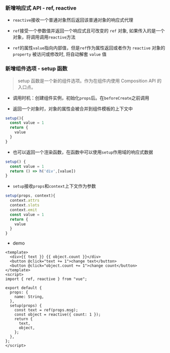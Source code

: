 ### 新增响应式 API - ref, reactive

- `reactive`接收一个普通对象然后返回该普通对象的响应式代理

- `ref`接受一个参数值并返回一个响应式且可改变的 `ref` 对象, 如果传入的是一个对象，将调用调用`reactive`方法

- `ref`的属性`value`指向内部值，但是`ref`作为属性返回或者作为 `reactive` 对象的 `property` 被访问或修改时, 将自动解套 `value` 值

### 新增组件选项 - setup 函数

> setup 函数是一个新的组件选项。作为在组件内使用 Composition API 的入口点。

- 调用时机：创建组件实例，初始化`props`后。在`beforeCreate`之前调用

- 返回一个对象时，对象的属性会被合并到组件模板的上下文中

```ts
setup(){
  const value = 1
  return {
    value
  }
}
```

- 也可以返回一个渲染函数，在函数中可以使用`setup`作用域的响应式数据

```ts
setup() {
  const value = 1
  return () => h('div',[value])
}
```

- `setup`接收`props`和`context`上下文作为参数

```js
setup(props, context){
  context.attrs
  context.slots
  context.emit
  const value = 1
  return {
    value
  }
}
```

- demo

```vue
<template>
  <div>{{ text }} {{ object.count }}</div>
  <button @click="text += 1">change text</button>
  <button @click="object.count += 1">change count</button>
</template>
<script>
import { ref, reactive } from "vue";

export default {
  props: {
    name: String,
  },
  setup(props) {
    const text = ref(props.msg);
    const object = reactive({ count: 1 });
    return {
      text,
      object,
    };
  },
};
</script>
```
